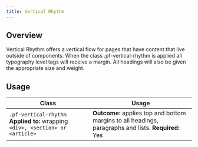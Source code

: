 ```yaml
---
title: Vertical Rhythm
---
```

## Overview
Vertical Rhythm offers a vertical flow for pages that have content that live outside of components. When the class .pf-vertical-rhythm is applied all typography level tags will receive a margin. All headings will also be given the appropriate size and weight.

## Usage

| Class | Usage |
| -- | -- |
| `.pf-vertical-rhythm` **Applied to:** wrapping `<div>, <section> or <article>`|  **Outcome:** applies top and bottom margins to all headings, paragraphs and lists. **Required:** Yes
